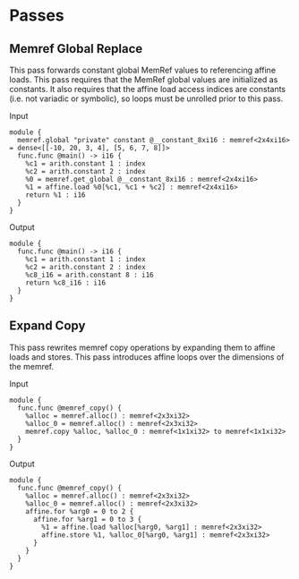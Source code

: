 # Passes

## Memref Global Replace

This pass forwards constant global MemRef values to referencing affine loads.
This pass requires that the MemRef global values are initialized as constants.
It also requires that the affine load access indices are constants (i.e. not
variadic or symbolic), so loops must be unrolled prior to this pass.

Input
```
module {
  memref.global "private" constant @__constant_8xi16 : memref<2x4xi16> = dense<[[-10, 20, 3, 4], [5, 6, 7, 8]]>
  func.func @main() -> i16 {
    %c1 = arith.constant 1 : index
    %c2 = arith.constant 2 : index
    %0 = memref.get_global @__constant_8xi16 : memref<2x4xi16>
    %1 = affine.load %0[%c1, %c1 + %c2] : memref<2x4xi16>
    return %1 : i16
  }
}
```

Output
```
module {
  func.func @main() -> i16 {
    %c1 = arith.constant 1 : index
    %c2 = arith.constant 2 : index
    %c8_i16 = arith.constant 8 : i16
    return %c8_i16 : i16
  }
}
```

## Expand Copy

This pass rewrites memref copy operations by expanding them to affine loads and
stores. This pass introduces affine loops over the dimensions of the memref.

Input

```
module {
  func.func @memref_copy() {
    %alloc = memref.alloc() : memref<2x3xi32>
    %alloc_0 = memref.alloc() : memref<2x3xi32>
    memref.copy %alloc, %alloc_0 : memref<1x1xi32> to memref<1x1xi32>
  }
}
```

Output

```
module {
  func.func @memref_copy() {
    %alloc = memref.alloc() : memref<2x3xi32>
    %alloc_0 = memref.alloc() : memref<2x3xi32>
    affine.for %arg0 = 0 to 2 {
      affine.for %arg1 = 0 to 3 {
        %1 = affine.load %alloc[%arg0, %arg1] : memref<2x3xi32>
        affine.store %1, %alloc_0[%arg0, %arg1] : memref<2x3xi32>
      }
    }
  }
}
```
